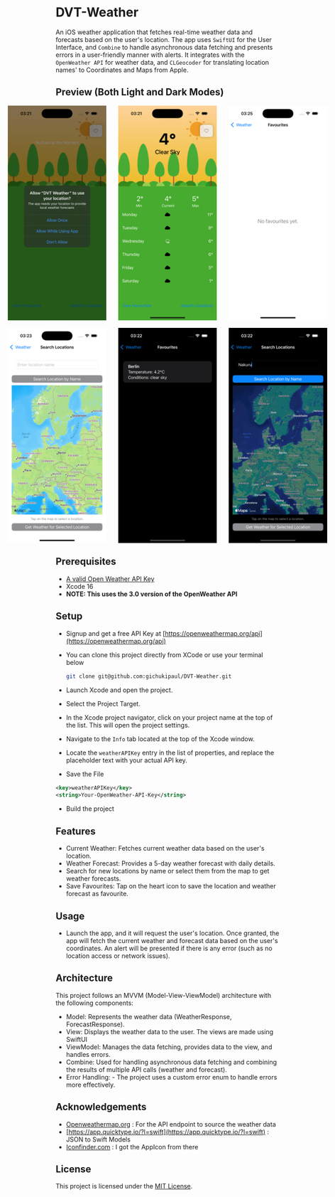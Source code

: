 # DVT-Weather

An iOS weather application that fetches real-time weather data and forecasts based on the user's location. The app uses `SwiftUI` for the User Interface, and `Combine` to handle asynchronous data fetching and presents errors in a user-friendly manner with alerts. It integrates with the `OpenWeather API` for weather data, and `CLGeocoder` for translating location names' to Coordinates and Maps from Apple.

## Preview (Both Light and Dark Modes)
<div style="display:flex; justify-content:center;">
  <img src="https://github.com/gichukipaul/DVT-Weather/blob/main/screenshots/main1light.png" alt="Light Mode Screenshot 1" width="222" style="margin-right: 27px;"/>

  <img src="https://github.com/gichukipaul/DVT-Weather/blob/main/screenshots/main2light.png" alt="Light Mode Screenshot 2" width="222" style="margin-right: 27px;"/>

  <img src="https://github.com/gichukipaul/DVT-Weather/blob/main/screenshots/main3light.png" alt="Light Mode Screenshot 3" width="222" />
</div>
<br>
<div style="display:flex; justify-content:center;">
  <img src="https://github.com/gichukipaul/DVT-Weather/blob/main/screenshots/main4light.png" alt="Light Mode Screenshot 1" width="222" style="margin-right: 27px;"/>

  <img src="https://github.com/gichukipaul/DVT-Weather/blob/main/screenshots/main3dark.png" alt="Light Mode Screenshot 2" width="222" style="margin-right: 27px;"/>

  <img src="https://github.com/gichukipaul/DVT-Weather/blob/main/screenshots/main2dark.png" alt="Light Mode Screenshot 3" width="222" />
</div>

## Prerequisites
- [A valid Open Weather API Key](https://openweathermap.org/appid)
- Xcode 16
- **NOTE: This uses the 3.0 version of the OpenWeather API**

## Setup
- Signup and get a free API Key at [https://openweathermap.org/api](https://openweathermap.org/api)
- You can clone this project directly from XCode or use your terminal below
   ```sh
   git clone git@github.com:gichukipaul/DVT-Weather.git
   ```

- Launch Xcode and open the project.
- Select the Project Target.
- In the Xcode project navigator, click on your project name at the top of the list. This will open the project settings.
- Navigate to the `Info` tab located at the top of the Xcode window.
- Locate the `weatherAPIKey` entry in the list of properties, and replace the placeholder text with your actual API key.
- Save the File

```xml
<key>weatherAPIKey</key> 
<string>Your-OpenWeather-API-Key</string>
```
- Build the project

## Features
- Current Weather: Fetches current weather data based on the user's location.
- Weather Forecast: Provides a 5-day weather forecast with daily details.
- Search for new locations by name or select them from the map to get weather forecasts.
- Save Favourites: Tap on the heart icon to save the location and weather forecast as favourite.

## Usage
- Launch the app, and it will request the user's location.
Once granted, the app will fetch the current weather and forecast data based on the user's coordinates.
An alert will be presented if there is any error (such as no location access or network issues).

## Architecture
This project follows an MVVM (Model-View-ViewModel) architecture with the following components:

- Model: Represents the weather data (WeatherResponse, ForecastResponse).
- View: Displays the weather data to the user. The views are made using SwiftUI
- ViewModel: Manages the data fetching, provides data to the view, and handles errors.
- Combine: Used for handling asynchronous data fetching and combining the results of multiple API calls (weather and forecast).
- Error Handling: - The project uses a custom error enum to handle errors more effectively.

## Acknowledgements
- [Openweathermap.org](Openweathermap.org) : For the API endpoint to source the weather data
- [https://app.quicktype.io/?l=swift](https://app.quicktype.io/?l=swift) : JSON to Swift Models
- [Iconfinder.com](Iconfinder.com ) : I got the AppIcon from there

## License
This project is licensed under the [MIT License](LICENSE).
